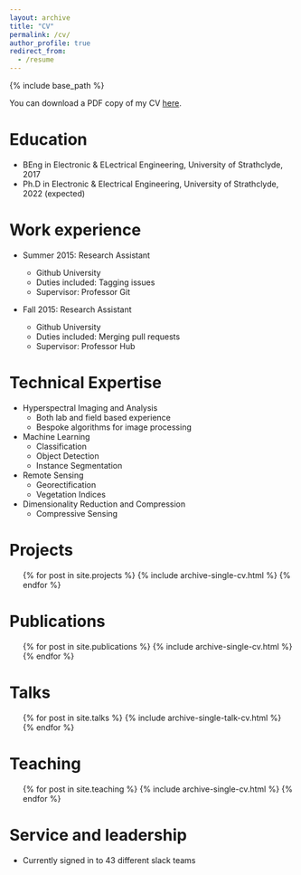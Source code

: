 ```yaml
---
layout: archive
title: "CV"
permalink: /cv/
author_profile: true
redirect_from:
  - /resume
---
```


{% include base_path %}

You can download a PDF copy of my CV [here](/files/cv.pdf).

Education
======
* BEng in Electronic & ELectrical Engineering, University of Strathclyde, 2017
* Ph.D in Electronic & Electrical Engineering, University of Strathclyde, 2022 (expected)

Work experience
======
* Summer 2015: Research Assistant
  * Github University
  * Duties included: Tagging issues
  * Supervisor: Professor Git

* Fall 2015: Research Assistant
  * Github University
  * Duties included: Merging pull requests
  * Supervisor: Professor Hub
  
Technical Expertise
======
* Hyperspectral Imaging and Analysis
  * Both lab and field based experience
  * Bespoke algorithms for image processing
* Machine Learning
  * Classification
  * Object Detection
  * Instance Segmentation
* Remote Sensing
  * Georectification
  * Vegetation Indices
* Dimensionality Reduction and Compression
  * Compressive Sensing


Projects
======
  <ul>{% for post in site.projects %}
    {% include archive-single-cv.html %}
  {% endfor %}</ul>

Publications
======
  <ul>{% for post in site.publications %}
    {% include archive-single-cv.html %}
  {% endfor %}</ul>
  
Talks
======
  <ul>{% for post in site.talks %}
    {% include archive-single-talk-cv.html %}
  {% endfor %}</ul>
  
Teaching
======
  <ul>{% for post in site.teaching %}
    {% include archive-single-cv.html %}
  {% endfor %}</ul>
  
Service and leadership
======
* Currently signed in to 43 different slack teams

